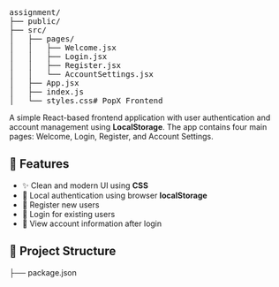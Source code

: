 <pre>
assignment/
├── public/
├── src/
│   ├── pages/
│   │   ├── Welcome.jsx
│   │   ├── Login.jsx
│   │   ├── Register.jsx
│   │   └── AccountSettings.jsx
│   ├── App.jsx
│   ├── index.js
│   └── styles.css# PopX Frontend
</pre>
A simple React-based frontend application with user authentication and account management using **LocalStorage**. The app contains four main pages: Welcome, Login, Register, and Account Settings.

## 🧩 Features

- ✨ Clean and modern UI using **CSS**
- 🔐 Local authentication using browser **localStorage**
- 📝 Register new users
- 🔑 Login for existing users
- 👤 View account information after login

## 📁 Project Structure


├── package.json
